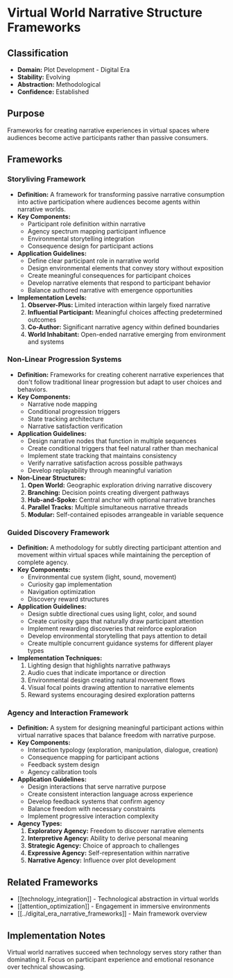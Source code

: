 # Virtual World Narrative Structure Frameworks

## Classification
- **Domain:** Plot Development - Digital Era
- **Stability:** Evolving
- **Abstraction:** Methodological
- **Confidence:** Established

## Purpose
Frameworks for creating narrative experiences in virtual spaces where audiences become active participants rather than passive consumers.

## Frameworks

### Storyliving Framework
- **Definition:** A framework for transforming passive narrative consumption into active participation where audiences become agents within narrative worlds.
- **Key Components:**
  - Participant role definition within narrative
  - Agency spectrum mapping participant influence
  - Environmental storytelling integration
  - Consequence design for participant actions
- **Application Guidelines:**
  - Define clear participant role in narrative world
  - Design environmental elements that convey story without exposition
  - Create meaningful consequences for participant choices
  - Develop narrative elements that respond to participant behavior
  - Balance authored narrative with emergence opportunities
- **Implementation Levels:**
  1. **Observer-Plus:** Limited interaction within largely fixed narrative
  2. **Influential Participant:** Meaningful choices affecting predetermined outcomes
  3. **Co-Author:** Significant narrative agency within defined boundaries
  4. **World Inhabitant:** Open-ended narrative emerging from environment and systems

### Non-Linear Progression Systems
- **Definition:** Frameworks for creating coherent narrative experiences that don't follow traditional linear progression but adapt to user choices and behaviors.
- **Key Components:**
  - Narrative node mapping
  - Conditional progression triggers
  - State tracking architecture
  - Narrative satisfaction verification
- **Application Guidelines:**
  - Design narrative nodes that function in multiple sequences
  - Create conditional triggers that feel natural rather than mechanical
  - Implement state tracking that maintains consistency
  - Verify narrative satisfaction across possible pathways
  - Develop replayability through meaningful variation
- **Non-Linear Structures:**
  1. **Open World:** Geographic exploration driving narrative discovery
  2. **Branching:** Decision points creating divergent pathways
  3. **Hub-and-Spoke:** Central anchor with optional narrative branches
  4. **Parallel Tracks:** Multiple simultaneous narrative threads
  5. **Modular:** Self-contained episodes arrangeable in variable sequence

### Guided Discovery Framework
- **Definition:** A methodology for subtly directing participant attention and movement within virtual spaces while maintaining the perception of complete agency.
- **Key Components:**
  - Environmental cue system (light, sound, movement)
  - Curiosity gap implementation
  - Navigation optimization
  - Discovery reward structures
- **Application Guidelines:**
  - Design subtle directional cues using light, color, and sound
  - Create curiosity gaps that naturally draw participant attention
  - Implement rewarding discoveries that reinforce exploration
  - Develop environmental storytelling that pays attention to detail
  - Create multiple concurrent guidance systems for different player types
- **Implementation Techniques:**
  1. Lighting design that highlights narrative pathways
  2. Audio cues that indicate importance or direction
  3. Environmental design creating natural movement flows
  4. Visual focal points drawing attention to narrative elements
  5. Reward systems encouraging desired exploration patterns

### Agency and Interaction Framework
- **Definition:** A system for designing meaningful participant actions within virtual narrative spaces that balance freedom with narrative purpose.
- **Key Components:**
  - Interaction typology (exploration, manipulation, dialogue, creation)
  - Consequence mapping for participant actions
  - Feedback system design
  - Agency calibration tools
- **Application Guidelines:**
  - Design interactions that serve narrative purpose
  - Create consistent interaction language across experience
  - Develop feedback systems that confirm agency
  - Balance freedom with necessary constraints
  - Implement progressive interaction complexity
- **Agency Types:**
  1. **Exploratory Agency:** Freedom to discover narrative elements
  2. **Interpretive Agency:** Ability to derive personal meaning
  3. **Strategic Agency:** Choice of approach to challenges
  4. **Expressive Agency:** Self-representation within narrative
  5. **Narrative Agency:** Influence over plot development

## Related Frameworks
- [[technology_integration]] - Technological abstraction in virtual worlds
- [[attention_optimization]] - Engagement in immersive environments
- [[../digital_era_narrative_frameworks]] - Main framework overview

## Implementation Notes
Virtual world narratives succeed when technology serves story rather than dominating it. Focus on participant experience and emotional resonance over technical showcasing.